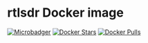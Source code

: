 # rtlsdr Docker image 

[![Microbadger](https://images.microbadger.com/badges/image/linarotechnologies/rtlsdr-docker.svg)](http://microbadger.com/images/linarotechnologies/rtlsdr-docker "Image size")
[![Docker Stars](https://img.shields.io/docker/stars/linarotechnologies/rtlsdr-docker.svg?maxAge=86400)](https://hub.docker.com/r/linarotechnologies/rtlsdr-docker/)
[![Docker Pulls](https://img.shields.io/docker/pulls/linarotechnologies/rtlsdr-docker.svg?maxAge=86400)](https://hub.docker.com/r/linarotechnologies/rtlsdr-docker/)


